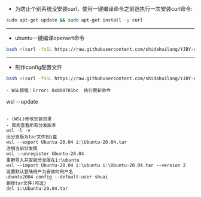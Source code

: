 - 为防止个别系统没安装curl，使用一键编译命令之前选执行一次安装curl命令:
```sh
sudo apt-get update && sudo apt-get install -y curl
```
---
- ubuntu一键编译openwrt命令
```sh
bash <(curl -fsSL https://raw.githubusercontent.com/shidahuilang/YJBY-openwrt/main/local.sh)
```
---
- 制作config配置文件

```sh
bash <(curl -fsSL https://raw.githubusercontent.com/shidahuilang/YJBY-openwrt/main/makeconfig.sh)
```
```
- WSL报错：Error: 0x800701bc  执行更新命令
```
wsl --update
```

- (WSL)修改安装目录
- 首先查看所有分发版本
wsl -l -v
出分发版为tar文件到i盘
wsl --export Ubuntu-20.04 i:\Ubuntu-20.04.tar
注销当前分发版
wsl --unregister Ubuntu-20.04
重新导入并安装分发版在i:\ubuntu
wsl --import Ubuntu-20.04 i:\ubuntu i:\Ubuntu-20.04.tar --version 2
设置默认登陆用户为安装时用户名
ubuntu2004 config --default-user shuai
删除tar文件(可选)
del i:\Ubuntu-20.04.tar
```
